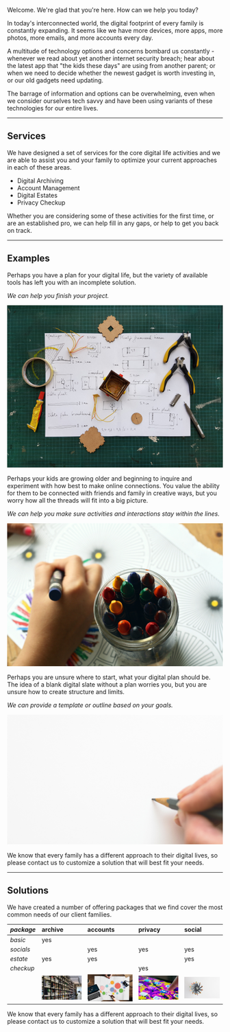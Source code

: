 
Welcome. We're glad that you're here. How can we help you today?

In today's interconnected world, the digital footprint of every family
is constantly expanding. It seems like we have more devices, more
apps, more photos, more emails, and more accounts every day.

A multitude of technology options and concerns bombard us constantly -
whenever we read about yet another internet security breach; hear
about the latest app that "the kids these days" are using from another
parent; or when we need to decide whether the newest gadget is worth
investing in, or our old gadgets need updating.

The barrage of information and options can be overwhelming, even when
we consider ourselves tech savvy and have been using variants of these
technologies for our entire lives.

* * *

## Services

We have designed a set of services for the core digital life activities
and we are able to assist you and your family to optimize your current
approaches in each of these areas.

* Digital Archiving
* Account Management
* Digital Estates
* Privacy Checkup

Whether you are considering some of these activities for the first
time, or are an established pro, we can help fill in any gaps, or help
to get you back on track.

* * *

## Examples

Perhaps you have a plan for your digital life, but the variety of
available tools has left you with an incomplete solution.

*We can help you finish your project.*

![parts and tools](/assets/img/assemble-pieces-plan-and-tools-1178498.jpg)

Perhaps your kids are growing older and beginning to inquire and
experiment with how best to make online connections. You value the
ability for them to be connected with friends and family in creative
ways, but you worry how all the threads will fit into a big
picture.

*We can help you make sure activities and interactions stay within
the lines.*

![crayons, kid connections](/assets/img/kids-starting-out-making-connections-159579.jpg)

Perhaps you are unsure where to start, what your digital plan should
be. The idea of a blank digital slate without a plan worries you, but
you are unsure how to create structure and limits.

*We can provide a template or outline based on your goals.*

![single pencil, blank canvas](/assets/img/empty-canvas-one-pencil-316466.jpg)

We know that every family has a different approach to their digital
lives, so please contact us to customize a solution that will best fit
your needs.

* * *

## Solutions

We have created a number of offering packages that we find cover the
most common needs of our client families.

| *package*    | archive | accounts | privacy | social |
|:-------------|:--------|:---------|:--------|:-------|
| *basic*      | yes     |	    |         |        |
| *socials*    |         | yes      | yes     | yes    |
| *estate*     | yes     | yes      |         | yes    |
| *checkup*    | 	 |	    | yes     |        |
|              | ![lots to archive](/assets/img/archive-shelves-256559.jpg) | ![many overlapping accounts](/assets/img/overlapping-accounts-camera-1391374.jpg) | ![clicking a new app](/assets/img/clicking-app-433617.jpg) | ![many pencils, blank canvas](/assets/img/empty-canvas-pencils-101010.jpg) |

We know that every family has a different approach to their digital
lives, so please contact us to customize a solution that will best fit
your needs.
